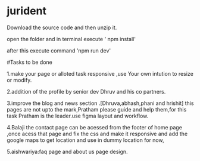 # jurident

Download the source code and then unzip it.

open the folder and in terminal execute ' npm install'

after this execute command  'npm run dev'



#Tasks to be done 

1.make your page or alloted task responsive ,use Your own intution to resize or modify.

2.addition of the  profile by senior dev Dhruv and his co partners.

3.improve the blog and news section .[Dhruva,abhash,phani and hrishit] this pages are not upto the mark,Pratham please guide and help them,for this
 task Pratham is the leader.use figma layout and workflow.


4.Balaji the contact page can be acessed from the footer of home page ,once acess that page and fix the css and make it responsive and add the google maps to get location and use in dummy location for now,


5.aishwariya:faq page and about us page design.


